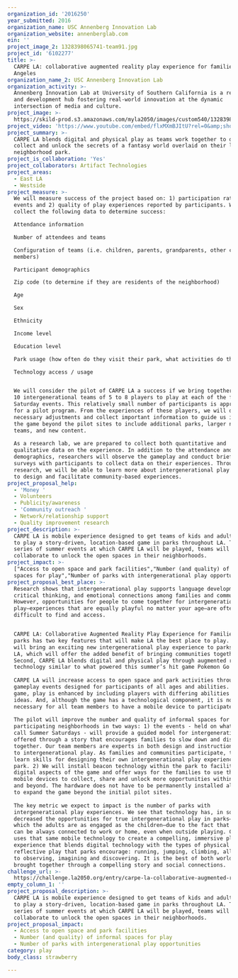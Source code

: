 ```yaml
---
organization_id: '2016250'
year_submitted: 2016
organization_name: USC Annenberg Innovation Lab
organization_website: annenberglab.com
ein: ''
project_image_2: 1328398065741-team91.jpg
project_id: '6102277'
title: >-
  CARPE LA: collaborative augmented reality play experience for families of Los
  Angeles
organization_name_2: USC Annenberg Innovation Lab
organization_activity: >-
  Annenberg Innovation Lab at University of Southern California is a research
  and development hub fostering real-world innovation at the dynamic
  intersection of media and culture.
project_image: >-
  https://skild-prod.s3.amazonaws.com/myla2050/images/custom540/1328398065741-team91.jpg
project_video: 'https://www.youtube.com/embed/flxMXmBJItU?rel=0&amp;showinfo=0'
project_summary: >-
  CARPE LA blends digital and physical play as teams work together to discover,
  collect and unlock the secrets of a fantasy world overlaid on their local
  neighborhood park.
project_is_collaboration: 'Yes'
project_collaborators: Artifact Technologies
project_areas:
  - East LA
  - Westside
project_measure: >-
  We will measure success of the project based on: 1) participation rates at
  events and 2) quality of play experiences reported by participants. We will
  collect the following data to determine success: 

  Attendance information

  Number of attendees and teams

  Configuration of teams (i.e. children, parents, grandparents, other community
  members) 

  Participant demographics

  Zip code (to determine if they are residents of the neighborhood)

  Age

  Sex

  Ethnicity

  Income level

  Education level

  Park usage (how often do they visit their park, what activities do they do)

  Technology access / usage


  We will consider the pilot of CARPE LA a success if we bring together at least
  10 intergenerational teams of 5 to 8 players to play at each of the four
  Saturday events. This relatively small number of participants is appropriate
  for a pilot program. From the experiences of these players, we will discover
  necessary adjustments and collect important information to guide us in scaling
  the game beyond the pilot sites to include additional parks, larger numbers of
  teams, and new content. 
   
  As a research lab, we are prepared to collect both quantitative and
  qualitative data on the experience. In addition to the attendance and
  demographics, researchers will observe the gameplay and conduct brief verbal
  surveys with participants to collect data on their experiences. Through the
  research, we will be able to learn more about intergenerational play and how
  to design and facilitate community-based experiences.
project_proposal_help:
  - 'Money '
  - Volunteers
  - Publicity/awareness
  - 'Community outreach '
  - Network/relationship support
  - Quality improvement research
project_description: >-
  CARPE LA is mobile experience designed to get teams of kids and adults outside
  to play a story-driven, location-based game in parks throughout LA. Through a
  series of summer events at which CARPE LA will be played, teams will
  collaborate to unlock the open spaces in their neighborhoods.
project_impact: >-
  ["Access to open space and park facilities","Number (and quality) of informal
  spaces for play","Number of parks with intergenerational play opportunities"]
project_proposal_best_place: >-
  Research shows that intergenerational play supports language development,
  critical thinking, and emotional connections among families and communities.
  However, opportunities for people to come together for intergenerational
  play—experiences that are equally playful no matter your age—are often
  difficult to find and access. 


  CARPE LA: Collaborative Augmented Reality Play Experience for Families in LA’s
  parks has two key features that will make LA the best place to play. First, it
  will bring an exciting new intergenerational play experience to parks around
  LA, which will offer the added benefit of bringing communities together.
  Second, CARPE LA blends digital and physical play through augmented reality
  technology similar to what powered this summer’s hit game Pokemon Go! 
   
  CARPE LA will increase access to open space and park activities through
  gameplay events designed for participants of all ages and abilities. As a team
  game, play is enhanced by including players with differing abilities and
  ideas. And, although the game has a technological component, it is not
  necessary for all team members to have a mobile device to participate.
   
  The pilot will improve the number and quality of informal spaces for play in
  participating neighborhoods in two ways: 1) the events - held on what we’ll
  call Summer Saturdays - will provide a guided model for intergenerational play
  offered through a story that encourages families to slow down and discover
  together. Our team members are experts in both design and instruction related
  to intergenerational play. As families and communities participate, they will
  learn skills for designing their own intergenerational play experiences in the
  park. 2) We will install beacon technology within the park to facilitate the
  digital aspects of the game and offer ways for the families to use their
  mobile devices to collect, share and unlock more opportunities within the park
  and beyond. The hardware does not have to be permanently installed allowing us
  to expand the game beyond the initial pilot sites. 
   
  The key metric we expect to impact is the number of parks with
  intergenerational play experiences. We see that technology has, in some ways,
  decreased the opportunities for true intergenerational play in parks—play in
  which the adults are as engaged as the children—due to the fact that adults
  can be always connected to work or home, even when outside playing. CARPE LA
  uses that same mobile technology to create a compelling, immersive play
  experience that blends digital technology with the types of physical and
  reflective play that parks encourage: running, jumping, climbing, all the way
  to observing, imagining and discovering. It is the best of both worlds,
  brought together through a compelling story and social connections.
challenge_url: >-
  https://challenge.la2050.org/entry/carpe-la-collaborative-augmented-reality-play-experience-for-families-of-los-angeles
empty_column_1: ''
project_proposal_description: >-
  CARPE LA is mobile experience designed to get teams of kids and adults outside
  to play a story-driven, location-based game in parks throughout LA. Through a
  series of summer events at which CARPE LA will be played, teams will
  collaborate to unlock the open spaces in their neighborhoods.
project_proposal_impact:
  - Access to open space and park facilities
  - Number (and quality) of informal spaces for play
  - Number of parks with intergenerational play opportunities
category: play
body_class: strawberry

---
```

